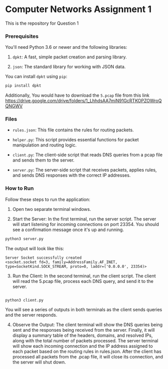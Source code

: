 # Computer Networks Assignment 1
This is the repository for Question 1

### Prerequisites
You'll need Python 3.6 or newer and the following libraries:

1. `dpkt`: A fast, simple packet creation and parsing library.

2. `json`: The standard library for working with JSON data.

You can install `dpkt` using `pip`:

``` bash
pip install dpkt
```

Additionally, You would have to download the `5.pcap` file from this link https://drive.google.com/drive/folders/1_LhhdsAA7miN91GcRTKOPZOWroQQNGWV 

### Files

- `rules.json`: This file contains the rules for routing packets.

- `helper.py`: This script provides essential functions for packet manipulation and routing logic.

- `client.py`: The client-side script that reads DNS queries from a pcap file and sends them to the server.

- `server.py`: The server-side script that receives packets, applies  rules, and sends DNS responses with the correct IP addresses.


### How to Run 

Follow these steps to run the application:

1. Open two separate terminal windows.

2. Start the Server:
In the first terminal, run the server script. The server will start listening for incoming connections on port 23354. You should see a confirmation message once it's up and running.
```bash
python3 server.py
```
The output will look like this:
```
Server Socket successfully created
<socket.socket fd=3, family=AddressFamily.AF_INET, type=SocketKind.SOCK_STREAM, proto=0, laddr=('0.0.0.0', 23354)>
```
3. Run the Client:
In the second terminal, run the client script. The client will read the 5.pcap file, process each DNS query, and send it to the server.

```Bash

python3 client.py
```
You will see a series of outputs in both terminals as the client sends queries and the server responds.

4. Observe the Output:
The client terminal will show the DNS queries being sent and the responses being received from the server. Finally, it will display a summary table of the headers, domains, and resolved IPs, along with the total number of packets processed.
The server terminal will show each incoming connection and the IP address assigned to each packet based on the routing rules in rules.json.
After the client has processed all packets from the .pcap file, it will close its connection, and the server will shut down.
